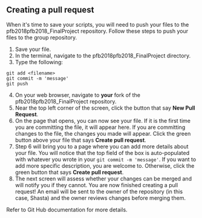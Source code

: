 ## Creating a pull request

When it's time to save your scripts, you will need to push your files to the pfb2018pfb2018_FinalProject repository. Follow these steps to push your files to the group repository.

1. Save your file.
2. In the terminal, navigate to the pfb2018pfb2018_FinalProject directory.
3. Type the following:

```
git add <filename>
git commit -m 'message'
git push
```

4. On your web browser, navigate to **your** fork of the pfb2018pfb2018_FinalProject repository.
5. Near the top left corner of the screen, click the button that say **New Pull Request**.
6. On the page that opens, you can now see your file. If it is the first time you are committing the file, it will appear here. If you are committing changes to the file, the changes you made will appear. Click the green button above your file that says **Create pull request**.
7. Step 6 will bring you to a page where you can add more details about your file. You will notice that the top field of the box is auto-populated with whatever you wrote in your `git commit -m 'message'`. If you want to add more specific description, you are welcome to. Otherwise, click the green button that says **Create pull request**.
8. The next screen will assess whether your changes can be merged and will notify you if they cannot. You are now finished creating a pull request! An email will be sent to the owner of the repository (in this case, Shasta) and the owner reviews changes before merging them.

Refer to Git Hub documentation for more details. 
